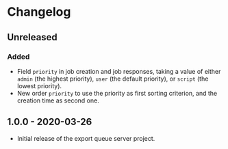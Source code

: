 # Changelog

## Unreleased

### Added

- Field `priority` in job creation and job responses, taking a value of either `admin` (the highest priority), `user`
  (the default priority), or `script` (the lowest priority).
- New order `priority` to use the priority as first sorting criterion, and the creation time as second one. 

## 1.0.0 - 2020-03-26

- Initial release of the export queue server project.
